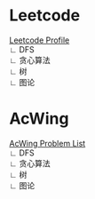 # Leetcode  
[Leetcode Profile](https://leetcode.cn/u/zengz233/)  
∟ DFS  
∟ 贪心算法  
∟ 树  
∟ 图论  

# AcWing  
[AcWing Problem List](https://www.acwing.com/problem/)  
∟ DFS  
∟ 贪心算法  
∟ 树  
∟ 图论  

